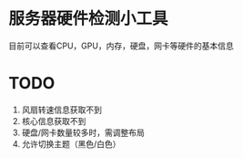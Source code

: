 # 服务器硬件检测小工具
目前可以查看CPU，GPU，内存，硬盘，网卡等硬件的基本信息

# TODO
1. 风扇转速信息获取不到
2. 核心信息获取不到
3. 硬盘/网卡数量较多时，需调整布局 
4. 允许切换主题（黑色/白色）